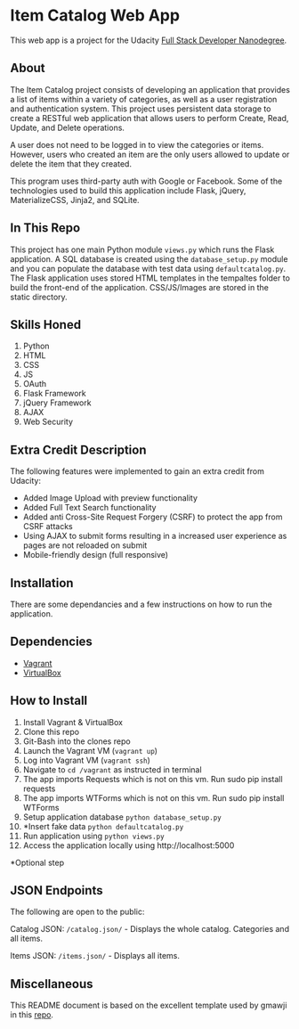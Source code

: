 # Item Catalog Web App
This web app is a project for the Udacity [Full Stack Developer Nanodegree](https://www.udacity.com/course/full-stack-web-developer-nanodegree--nd004).

## About
The Item Catalog project consists of developing an application that provides a list of items within a variety of categories, as well as a user registration and authentication system. This project uses persistent data storage to create a RESTful web application that allows users to perform Create, Read, Update, and Delete operations.

A user does not need to be logged in to view the categories or items. However, users who created an item are the only users allowed to update or delete the item that they created.

This program uses third-party auth with Google or Facebook. Some of the technologies used to build this application include Flask, jQuery, MaterializeCSS, Jinja2, and SQLite.

## In This Repo
This project has one main Python module `views.py` which runs the Flask application. A SQL database is created using the `database_setup.py` module and you can populate the database with test data using `defaultcatalog.py`.
The Flask application uses stored HTML templates in the tempaltes folder to build the front-end of the application. CSS/JS/Images are stored in the static directory.

## Skills Honed
1. Python
2. HTML
3. CSS
4. JS
5. OAuth
6. Flask Framework
7. jQuery Framework
8. AJAX
9. Web Security

## Extra Credit Description
The following features were implemented to gain an extra credit from Udacity:

* Added Image Upload with preview functionality
* Added Full Text Search functionality
* Added anti Cross-Site Request Forgery (CSRF) to protect the app from CSRF attacks
* Using AJAX to submit forms resulting in a increased user experience as pages are not reloaded on submit
* Mobile-friendly design (full responsive)

## Installation
There are some dependancies and a few instructions on how to run the application.

## Dependencies
- [Vagrant](https://www.vagrantup.com/)
- [VirtualBox](https://www.virtualbox.org/wiki/Downloads)

## How to Install
1. Install Vagrant & VirtualBox
2. Clone this repo
3. Git-Bash into the clones repo
4. Launch the Vagrant VM (`vagrant up`)
5. Log into Vagrant VM (`vagrant ssh`)
6. Navigate to `cd /vagrant` as instructed in terminal
7. The app imports Requests which is not on this vm. Run sudo pip install requests
8. The app imports WTForms which is not on this vm. Run sudo pip install WTForms
9. Setup application database `python database_setup.py`
10. *Insert fake data `python defaultcatalog.py`
11. Run application using `python views.py`
12. Access the application locally using http://localhost:5000

*Optional step

## JSON Endpoints
The following are open to the public:

Catalog JSON: `/catalog.json/`
    - Displays the whole catalog. Categories and all items.

Items JSON: `/items.json/`
    - Displays all items.

## Miscellaneous
This README document is based on the excellent template used by gmawji in this [repo](https://github.com/gmawji/item-catalog).
